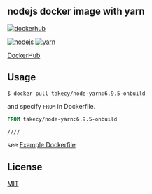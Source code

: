 nodejs docker image with yarn
---

[![dockerhub](https://img.shields.io/badge/dockerhub-node--yarn-green.svg?style=flat-square)](https://hub.docker.com/r/takecy/node-yarn/)

[![nodejs](https://img.shields.io/badge/nodejs-6.10.0-blue.svg?style=flat-square)](https://nodejs.org)
[![yarn](https://img.shields.io/badge/yarn-0.21.3-blue.svg?style=flat-square)](https://yarnpkg.com)

[DockerHub](https://hub.docker.com/r/takecy/node-yarn)

## Usage
```shell
$ docker pull takecy/node-yarn:6.9.5-onbuild
```

and specify `FROM` in Dockerfile.
```dockerfile
FROM takecy/node-yarn:6.9.5-onbuild

////
```

see [Example Dockerfile](./Dockerfile_example)

## License
[MIT](./LICENSE)